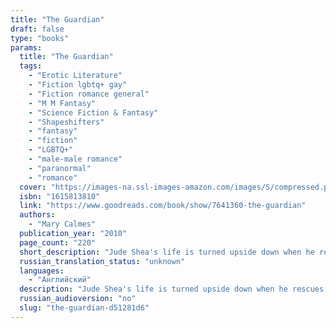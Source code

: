```yaml
---
title: "The Guardian"
draft: false
type: "books"
params:
  title: "The Guardian"
  tags:
    - "Erotic Literature"
    - "Fiction lgbtq+ gay"
    - "Fiction romance general"
    - "M M Fantasy"
    - "Science Fiction & Fantasy"
    - "Shapeshifters"
    - "fantasy"
    - "fiction"
    - "LGBTQ+"
    - "male-male romance"
    - "paranormal"
    - "romance"
  cover: "https://images-na.ssl-images-amazon.com/images/S/compressed.photo.goodreads.com/books/1264628990i/7641360.jpg"
  isbn: "1615813810"
  link: "https://www.goodreads.com/book/show/7641360-the-guardian"
  authors:
    - "Mary Calmes"
  publication_year: "2010"
  page_count: "220"
  short_description: "Jude Shea's life is turned upside down when he rescues a dog he names Joe. Even though Jude has enough trouble taking care of himself-he doesn't even have a job-he can't resist the animal that..."
  russian_translation_status: "unknown"
  languages:
    - "Английский"
  description: "Jude Shea's life is turned upside down when he rescues a dog he names Joe. Even though Jude has enough trouble taking care of himself-he doesn't even have a job-he can't resist the animal that needs him. Then one night, a man shows up on his doorstep looking to claim Jude's new companion. As they run from a surprise attack, Jude finds out that \"Joe\" is not what he seems. Eoin Thral is a guardian from an alternate dimension, and once he leads Jude through the veil that separates their worlds, he transforms into a handsome hulk of a man known for his fighting skills, not the capacity for love. Jude finds himself immersed in Eoin's world, and he's faced with the fight of his life to secure a happy future for them both."
  russian_audioversion: "no"
  slug: "the-guardian-d51281d6"
---
```

